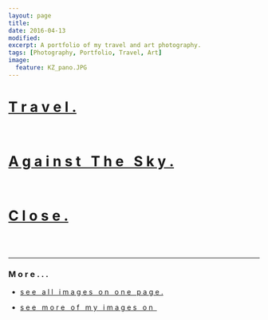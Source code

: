 ```yaml
---
layout: page
title:
date: 2016-04-13
modified: 
excerpt: A portfolio of my travel and art photography. 
tags: [Photography, Portfolio, Travel, Art]
image:
  feature: KZ_pano.JPG
---
```



# [T r a v e l .](/photography/Travel)

<br>

# [A g a i n s t &nbsp; T h e &nbsp; S k y .](/photography/Against_The_Sky)

<br>

# [C l o s e .](/photography/Close)


<br>
<br>

---

### M o r e . . .


- [s e e &nbsp; a l l &nbsp; i m a g e s &nbsp; o n &nbsp; o n e &nbsp; p a g e .](/photography/All)

- [s e e  &nbsp; m o r e  &nbsp; o f &nbsp; m y &nbsp; i m a g e s &nbsp; o n  &nbsp; <i class="fa fa-flickr"></i>](https://www.flickr.com/photos/isaacullah)






